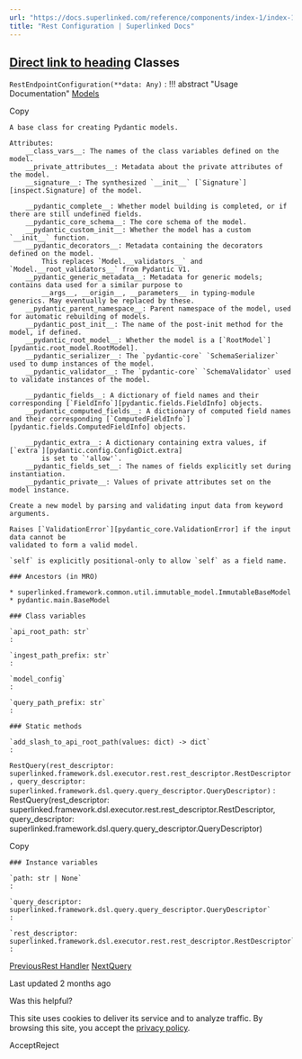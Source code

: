 ```yaml
---
url: "https://docs.superlinked.com/reference/components/index-1/index-1/rest_configuration"
title: "Rest Configuration | Superlinked Docs"
---
```


## [Direct link to heading](https://docs.superlinked.com/reference/components/index-1/index-1/rest_configuration\#classes)    Classes

`RestEndpointConfiguration(**data: Any)`
: !!! abstract "Usage Documentation" [Models](https://github.com/superlinked/superlinked/blob/main/docs/reference/dsl/executor/concepts/models.md)

Copy

```inline-grid min-w-full grid-cols-[auto_1fr] [count-reset:line] print:whitespace-pre-wrap
A base class for creating Pydantic models.

Attributes:
    __class_vars__: The names of the class variables defined on the model.
    __private_attributes__: Metadata about the private attributes of the model.
    __signature__: The synthesized `__init__` [`Signature`][inspect.Signature] of the model.

    __pydantic_complete__: Whether model building is completed, or if there are still undefined fields.
    __pydantic_core_schema__: The core schema of the model.
    __pydantic_custom_init__: Whether the model has a custom `__init__` function.
    __pydantic_decorators__: Metadata containing the decorators defined on the model.
        This replaces `Model.__validators__` and `Model.__root_validators__` from Pydantic V1.
    __pydantic_generic_metadata__: Metadata for generic models; contains data used for a similar purpose to
        __args__, __origin__, __parameters__ in typing-module generics. May eventually be replaced by these.
    __pydantic_parent_namespace__: Parent namespace of the model, used for automatic rebuilding of models.
    __pydantic_post_init__: The name of the post-init method for the model, if defined.
    __pydantic_root_model__: Whether the model is a [`RootModel`][pydantic.root_model.RootModel].
    __pydantic_serializer__: The `pydantic-core` `SchemaSerializer` used to dump instances of the model.
    __pydantic_validator__: The `pydantic-core` `SchemaValidator` used to validate instances of the model.

    __pydantic_fields__: A dictionary of field names and their corresponding [`FieldInfo`][pydantic.fields.FieldInfo] objects.
    __pydantic_computed_fields__: A dictionary of computed field names and their corresponding [`ComputedFieldInfo`][pydantic.fields.ComputedFieldInfo] objects.

    __pydantic_extra__: A dictionary containing extra values, if [`extra`][pydantic.config.ConfigDict.extra]
        is set to `'allow'`.
    __pydantic_fields_set__: The names of fields explicitly set during instantiation.
    __pydantic_private__: Values of private attributes set on the model instance.

Create a new model by parsing and validating input data from keyword arguments.

Raises [`ValidationError`][pydantic_core.ValidationError] if the input data cannot be
validated to form a valid model.

`self` is explicitly positional-only to allow `self` as a field name.

### Ancestors (in MRO)

* superlinked.framework.common.util.immutable_model.ImmutableBaseModel
* pydantic.main.BaseModel

### Class variables

`api_root_path: str`
:

`ingest_path_prefix: str`
:

`model_config`
:

`query_path_prefix: str`
:

### Static methods

`add_slash_to_api_root_path(values: dict) ‑> dict`
:
```

`RestQuery(rest_descriptor: superlinked.framework.dsl.executor.rest.rest_descriptor.RestDescriptor, query_descriptor: superlinked.framework.dsl.query.query_descriptor.QueryDescriptor)`
: RestQuery(rest\_descriptor: superlinked.framework.dsl.executor.rest.rest\_descriptor.RestDescriptor, query\_descriptor: superlinked.framework.dsl.query.query\_descriptor.QueryDescriptor)

Copy

```inline-grid min-w-full grid-cols-[auto_1fr] [count-reset:line] print:whitespace-pre-wrap
### Instance variables

`path: str | None`
:

`query_descriptor: superlinked.framework.dsl.query.query_descriptor.QueryDescriptor`
:

`rest_descriptor: superlinked.framework.dsl.executor.rest.rest_descriptor.RestDescriptor`
:
```

[PreviousRest Handler](https://docs.superlinked.com/reference/components/index-1/index-1/rest_handler) [NextQuery](https://docs.superlinked.com/reference/components/index-1/index-2)

Last updated 2 months ago

Was this helpful?

This site uses cookies to deliver its service and to analyze traffic. By browsing this site, you accept the [privacy policy](https://superlinked.com/policies/privacy-policy).

AcceptReject
